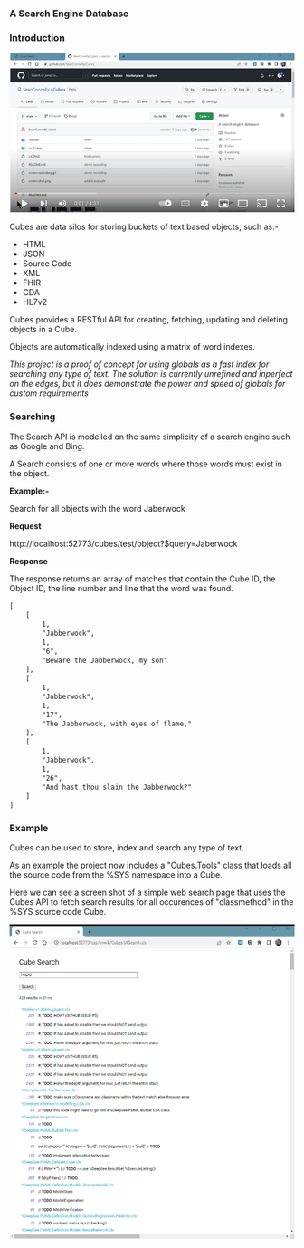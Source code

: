 ### A Search Engine Database

### Introduction

[![Cubes Demonstration](YouTubeVideo.png)](https://www.youtube.com/watch?v=tZ7ZsrQdu08 "Cubes Demonstration")

Cubes are data silos for storing buckets of text based objects, such as:-

* HTML
* JSON
* Source Code
* XML
* FHIR
* CDA
* HL7v2

Cubes provides a RESTful API for creating, fetching, updating and deleting objects in a Cube.

Objects are automatically indexed using a matrix of word indexes.

*This project is a proof of concept for using globals as a fast index for searching any type of text. The solution is currently unrefined and inperfect on the edges, but it does demonstrate the power and speed of globals for custom requirements*

### Searching

The Search API is modelled on the same simplicity of a search engine such as Google and Bing.

A Search consists of one or more words where those words must exist in the object.

**Example:-**

Search for all objects with the word Jaberwock

**Request**

http://localhost:52773/cubes/test/object?$query=Jaberwock

**Response**

The response returns an array of matches that contain the Cube ID, the Object ID, the line number and line that the word was found.

```
[
    [
        1,
        "Jabberwock",
        1,
        "6",
        "Beware the Jabberwock, my son"
    ],
    [
        1,
        "Jabberwock",
        1,
        "17",
        "The Jabberwock, with eyes of flame,"
    ],
    [
        1,
        "Jabberwock",
        1,
        "26",
        "And hast thou slain the Jabberwock?"
    ]
]
```

### Example

Cubes can be used to store, index and search any type of text.

As an example the project now includes a "Cubes.Tools" class that loads all the source code from the %SYS namespace into a Cube.

Here we can see a screen shot of a simple web search page that uses the Cubes API to fetch search results for all occurences of "classmethod" in the %SYS source code Cube.

![Web Search Screenshot](/screen-recording.gif)
